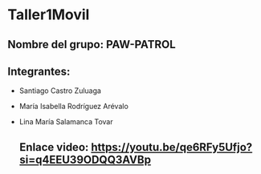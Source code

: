 # Taller1Movil

## Nombre del grupo: PAW-PATROL

## Integrantes:

- Santiago Castro Zuluaga
- María Isabella Rodríguez Arévalo
- Lina María Salamanca Tovar

  ## Enlace video: https://youtu.be/qe6RFy5Ufjo?si=q4EEU39ODQQ3AVBp

